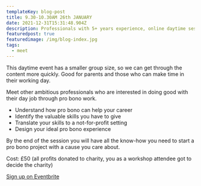 ```yaml
---
templateKey: blog-post
title: 9.30-10.30AM 26th JANUARY
date: 2021-12-31T15:31:48.904Z
description: Professionals with 5+ years experience, online daytime session.
featuredpost: true
featuredimage: /img/blog-index.jpg
tags:
  - meet
---
```

This daytime event has a smaller group size, so we can get through the content more quickly. Good for parents and those who can make time in their working day.

Meet other ambitious professionals who are interested in doing good with their day job through pro bono work.

* Understand how pro bono can help your career 
* Identify the valuable skills you have to give
* Translate your skills to a not-for-profit setting
* Design your ideal pro bono experience

By the end of the session you will have all the know-how you need to start a pro bono project with a cause you care about.

Cost: £50 (all profits donated to charity, you as a workshop attendee got to decide the charity)

[Sign up on Eventbrite ](https://www.eventbrite.co.uk/e/235940292767)